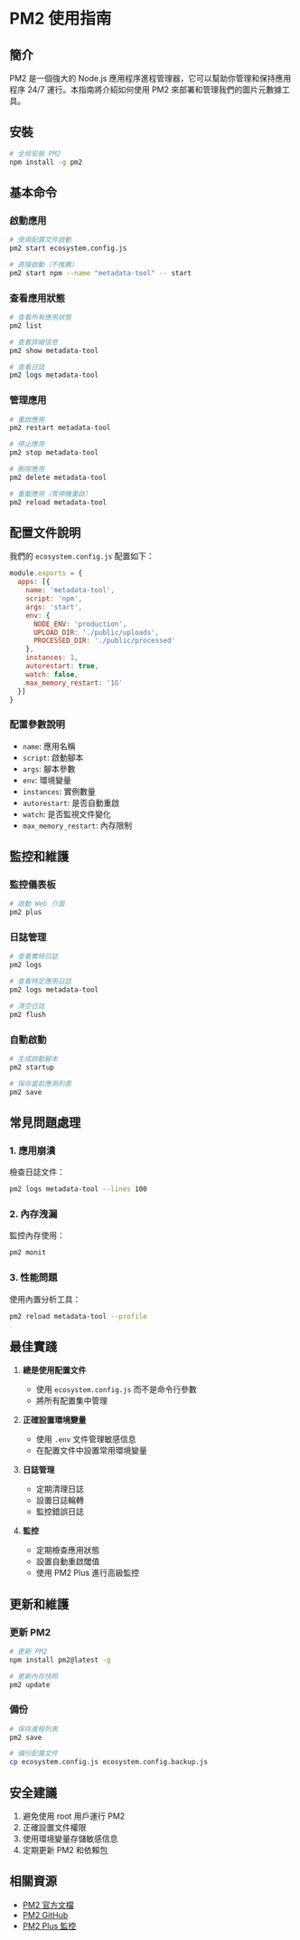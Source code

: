 # PM2 使用指南

## 簡介
PM2 是一個強大的 Node.js 應用程序進程管理器，它可以幫助你管理和保持應用程序 24/7 運行。本指南將介紹如何使用 PM2 來部署和管理我們的圖片元數據工具。

## 安裝
```bash
# 全局安裝 PM2
npm install -g pm2
```

## 基本命令

### 啟動應用
```bash
# 使用配置文件啟動
pm2 start ecosystem.config.js

# 直接啟動（不推薦）
pm2 start npm --name "metadata-tool" -- start
```

### 查看應用狀態
```bash
# 查看所有應用狀態
pm2 list

# 查看詳細信息
pm2 show metadata-tool

# 查看日誌
pm2 logs metadata-tool
```

### 管理應用
```bash
# 重啟應用
pm2 restart metadata-tool

# 停止應用
pm2 stop metadata-tool

# 刪除應用
pm2 delete metadata-tool

# 重載應用（零停機重啟）
pm2 reload metadata-tool
```

## 配置文件說明
我們的 `ecosystem.config.js` 配置如下：

```javascript
module.exports = {
  apps: [{
    name: 'metadata-tool',
    script: 'npm',
    args: 'start',
    env: {
      NODE_ENV: 'production',
      UPLOAD_DIR: './public/uploads',
      PROCESSED_DIR: './public/processed'
    },
    instances: 1,
    autorestart: true,
    watch: false,
    max_memory_restart: '1G'
  }]
}
```

### 配置參數說明
- `name`: 應用名稱
- `script`: 啟動腳本
- `args`: 腳本參數
- `env`: 環境變量
- `instances`: 實例數量
- `autorestart`: 是否自動重啟
- `watch`: 是否監視文件變化
- `max_memory_restart`: 內存限制

## 監控和維護

### 監控儀表板
```bash
# 啟動 Web 介面
pm2 plus
```

### 日誌管理
```bash
# 查看實時日誌
pm2 logs

# 查看特定應用日誌
pm2 logs metadata-tool

# 清空日誌
pm2 flush
```

### 自動啟動
```bash
# 生成啟動腳本
pm2 startup

# 保存當前應用列表
pm2 save
```

## 常見問題處理

### 1. 應用崩潰
檢查日誌文件：
```bash
pm2 logs metadata-tool --lines 100
```

### 2. 內存洩漏
監控內存使用：
```bash
pm2 monit
```

### 3. 性能問題
使用內置分析工具：
```bash
pm2 reload metadata-tool --profile
```

## 最佳實踐

1. **總是使用配置文件**
   - 使用 `ecosystem.config.js` 而不是命令行參數
   - 將所有配置集中管理

2. **正確設置環境變量**
   - 使用 `.env` 文件管理敏感信息
   - 在配置文件中設置常用環境變量

3. **日誌管理**
   - 定期清理日誌
   - 設置日誌輪轉
   - 監控錯誤日誌

4. **監控**
   - 定期檢查應用狀態
   - 設置自動重啟閾值
   - 使用 PM2 Plus 進行高級監控

## 更新和維護

### 更新 PM2
```bash
# 更新 PM2
npm install pm2@latest -g

# 更新內存快照
pm2 update
```

### 備份
```bash
# 保存進程列表
pm2 save

# 備份配置文件
cp ecosystem.config.js ecosystem.config.backup.js
```

## 安全建議

1. 避免使用 root 用戶運行 PM2
2. 正確設置文件權限
3. 使用環境變量存儲敏感信息
4. 定期更新 PM2 和依賴包

## 相關資源

- [PM2 官方文檔](https://pm2.keymetrics.io/)
- [PM2 GitHub](https://github.com/Unitech/pm2)
- [PM2 Plus 監控](https://app.pm2.io/)
